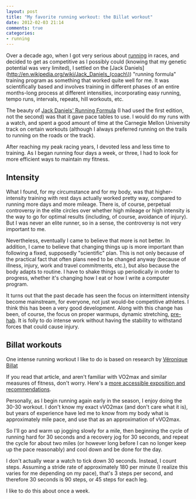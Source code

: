 ```yaml
---
layout: post
title: "My favorite running workout: the Billat workout"
date: 2012-02-03 21:14
comments: true
categories:
- running
---
```

Over a decade ago, when I got very serious about [running](/blog/categories/running/) in races, and decided to get as competitive as I possibly could (knowing that my genetic potential was very limited), I settled on the [Jack Daniels](http://en.wikipedia.org/wiki/Jack_Daniels_(coach\)) "running formula" training program as something that worked quite well for me. It was scientifically based and involves training in different phases of an entire months-long process at different intensities, incorporating easy running, tempo runs, intervals, repeats, hill workouts, etc.

The beauty of [Jack Daniels' Running Formula](http://www.amazon.com/Daniels-Running-Formula-2nd-Jack/dp/0736054928) (I had used the first edition, not the second) was that it gave pace tables to use. I would do my runs with a watch, and spent a good amount of time at the Carnegie Mellon University track on certain workouts (although I always preferred running on the trails to running on the roads or the track).

After reaching my peak racing years, I devoted less and less time to training. As I began running four days a week, or three, I had to look for more efficient ways to maintain my fitness.

## Intensity

What I found, for my circumstance and for my body, was that higher-intensity training with rest days actually worked pretty way, compared to running more days and more mileage. There is, of course, perpetual controversy in the elite circles over whether high mileage or high intensity is the way to go for optimal results (including, of course, avoidance of injury). But I was never an elite runner, so in a sense, the controversy is not very important to me.

Nevertheless, eventually I came to believe that more is not better. In addition, I came to believe that changing things up is more important than following a fixed, supposedly "scientific" plan. This is not only because of the practical fact that often plans need to be changed anyway (because of illness, injury, work and travel commitments, etc.), but also because the body adapts to routine. I have to shake things up periodically in order to progress, whether it's changing how I eat or how I write a computer program.

It turns out that the past decade has seen the focus on intermittent intensity become mainstream, for everyone, not just would-be competitive athletes. I think this has been a very good development. Along with this change has been, of course, the focus on proper warmups, dynamic stretching, [pre-hab](http://www.coreperformance.com/prehab/). It is folly to do intense work without having the stability to withstand forces that could cause injury.

## Billat workouts

One intense running workout I like to do is based on research by [Véronique Billat](http://www.pponline.co.uk/encyc/veronique-billat-exercise-research-377)

If you read that article, and aren't familiar with VO2max and similar measures of fitness, don't worry. Here's a [more accessible exposition and recommendations](http://www.brianmac.co.uk/vvo2max.htm).

Personally, as I begin running again early in the season, I enjoy doing the 30-30 workout. I don't know my exact vVO2max (and don't care what it is), but years of experience have led me to know from my body what is approximately mile pace, and use that as an approximation of vVO2max.

So I'll go and warm up jogging slowly for a mile, then beginning the cycle of running hard for 30 seconds and a recovery jog for 30 seconds, and repeat the cycle for about two miles (or however long before I can no longer keep up the pace reasonably) and cool down and be done for the day.

I don't actually wear a watch to tick down 30 seconds. Instead, I count steps. Assuming a stride rate of approximately 180 per minute (I realize this varies for me depending on my pace), that's 3 steps per second, and therefore 30 seconds is 90 steps, or 45 steps for each leg.

I like to do this about once a week.
